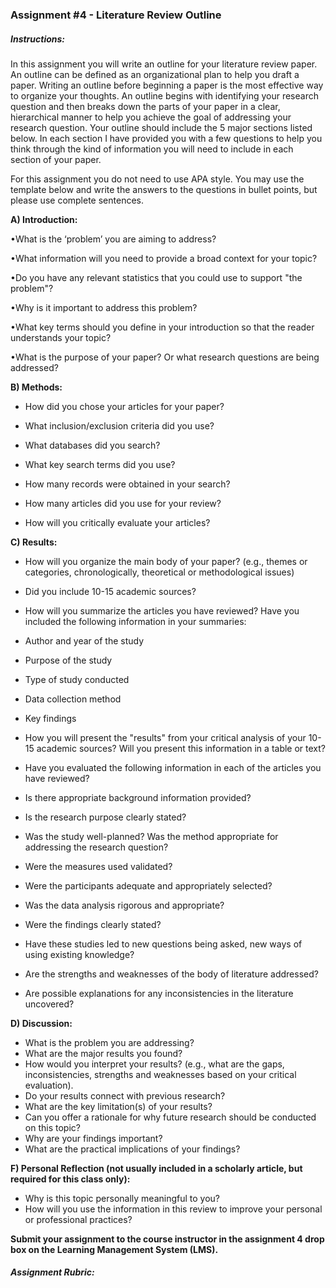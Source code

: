### Assignment \#4 - Literature Review Outline

##### Instructions:

In this assignment you will write an outline for your literature review paper.  An outline can be defined as an organizational plan to help you draft a paper. Writing an outline before beginning a paper is the most effective way to organize your thoughts. An outline begins with identifying your research question and then breaks down the parts of your paper in a clear, hierarchical manner to help you achieve the goal of addressing your research question.  Your outline should include the 5 major sections listed below.  In each section I have provided you with a few questions to help you think through the kind of information you will need to include in each section of your paper.

For this assignment you do not need to use APA style.  You may use the template below and write the answers to the questions in bullet points, but please use complete sentences.

**A\) Introduction:**

•What is the ‘problem’ you are aiming to address?

•What information will you need to provide a broad context for your topic?

•Do you have any relevant statistics that you could use to support "the problem"?

•Why is it important to address this problem?

•What key terms should you define in your introduction so that the reader understands your topic?

•What is the purpose of your paper? Or what research questions are being addressed?

**B\) Methods:**

* How did you chose your articles for your paper?

* What inclusion/exclusion criteria did you use?

* What databases did you search?

* What key search terms did you use?

* How many records were obtained in your search?

* How many articles did you use for your review?

* How will you critically evaluate your articles?

**C\) Results:**

* How will you organize the main body of your paper? \(e.g., themes or categories, chronologically, theoretical or methodological issues\)
* Did you include 10-15 academic sources? 
* How will you summarize the articles you have reviewed?  Have you included the following information in your summaries:

* Author and year of the study

* Purpose of the study

* Type of study conducted

* Data collection method

* Key findings

* How you will present the "results" from your critical analysis of your 10-15 academic sources?  Will you present this information in a table or text?

* Have you evaluated the following information in each of the articles you have reviewed?

* Is there appropriate background information provided?

* Is the research purpose clearly stated?

* Was the study well-planned? Was the method appropriate for addressing the research question?

* Were the measures used validated?

* Were the participants adequate and appropriately selected?

* Was the data analysis rigorous and appropriate?
* Were the findings clearly stated?
* Have these studies led to new questions being asked, new ways of using existing knowledge?
* Are the strengths and weaknesses of the body of literature addressed?
* Are possible explanations for any inconsistencies in the literature uncovered?

**D\) Discussion:**

* What is the problem you are addressing?
* What are the major results you found?
* How would you interpret your results? \(e.g., what are the gaps, inconsistencies, strengths and weaknesses based on your critical evaluation\).
* Do your results connect with previous research?
* What are the key limitation\(s\) of your results?
* Can you offer a rationale for why future research should be conducted on this topic?
* Why are your findings important?
* What are the practical implications of your findings?

**F\) Personal Reflection \(not usually included in a scholarly article, but required for this class only\):**

* Why is this topic personally meaningful to you?
* How will you use the information in this review to improve your personal or professional practices?

**Submit your assignment to the course instructor in the assignment 4 drop box on the Learning Management System \(LMS\).**

##### Assignment Rubric:



